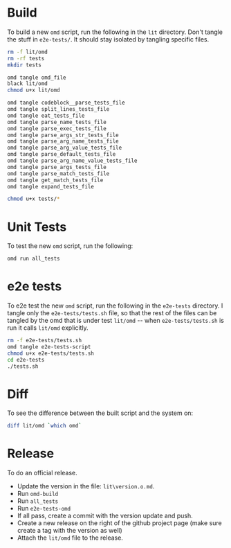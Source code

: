 # Build

To build a new `omd` script, run the following in the `lit` directory. Don't tangle the stuff in `e2e-tests/`. It should stay isolated by tangling specific files.

```bash {name=build-omd menu=true}
rm -f lit/omd
rm -rf tests
mkdir tests

omd tangle omd_file
black lit/omd
chmod u+x lit/omd

omd tangle codeblock__parse_tests_file
omd tangle split_lines_tests_file
omd tangle eat_tests_file
omd tangle parse_name_tests_file
omd tangle parse_exec_tests_file
omd tangle parse_args_str_tests_file
omd tangle parse_arg_name_tests_file
omd tangle parse_arg_value_tests_file
omd tangle parse_default_tests_file
omd tangle parse_arg_name_value_tests_file
omd tangle parse_args_tests_file
omd tangle parse_match_tests_file
omd tangle get_match_tests_file
omd tangle expand_tests_file

chmod u+x tests/*
```

# Unit Tests
To test the new `omd` script, run the following:

```bash
omd run all_tests
```

# e2e tests

To e2e test the new `omd` script, run the following in the `e2e-tests` directory. I tangle only the `e2e-tests/tests.sh` file, so that the rest of the files can be tangled by the omd that is under test `lit/omd` -- when `e2e-tests/tests.sh` is run it calls `lit/omd` explicitly.

```bash {name=e2e-tests-omd menu=true}
rm -f e2e-tests/tests.sh
omd tangle e2e-tests-script
chmod u+x e2e-tests/tests.sh
cd e2e-tests
./tests.sh
```

# Diff

To see the difference between the built script and the system on:

```bash {name=diff menu=true}
diff lit/omd `which omd`
```

# Release

To do an official release.

- Update the version in the file: `lit\version.o.md`.
- Run `omd-build`
- Run `all_tests`
- Run `e2e-tests-omd`
- If all pass, create a commit with the version update and push.
- Create a new release on the right of the github project page (make sure create a tag with the version as well)
- Attach the `lit/omd` file to the release.
